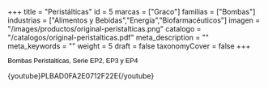 +++
title = "Peristálticas"
id = 5
marcas = ["Graco"]
familias = ["Bombas"]
industrias = ["Alimentos y Bebidas","Energía","Biofarmacéuticos"]
imagen = "/images/productos/original-peristalticas.png"
catalogo = "/catalogos/original-peristalticas.pdf"
meta_description = ""
meta_keywords = ""
weight = 5
draft = false
taxonomyCover = false
+++
<p><span style="color: #000000; font-family: Arial; font-size: 13px; line-height: 14.399999618530273px; text-align: justify; white-space: pre-wrap;">Bombas Peristalticas, Serie EP2, EP3 y EP4</span></p>
<p>{youtube}PLBAD0FA2E0712F22E{/youtube}</p>
<p> </p>